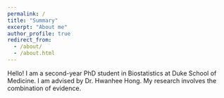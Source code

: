 ```yaml
---
permalink: /
title: "Summary"
excerpt: "About me"
author_profile: true
redirect_from: 
  - /about/
  - /about.html
---
```


Hello! I am a second-year PhD student in Biostatistics at Duke School of Medicine. I am advised by Dr. Hwanhee Hong.
My research involves the combination of evidence.
